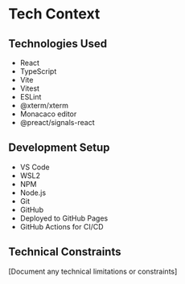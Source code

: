 # Tech Context

## Technologies Used

* React
* TypeScript
* Vite
* Vitest
* ESLint
* @xterm/xterm
* Monacaco editor
* @preact/signals-react


## Development Setup

* VS Code
* WSL2
* NPM
* Node.js
* Git
* GitHub
* Deployed to GitHub Pages
* GitHub Actions for CI/CD

## Technical Constraints
[Document any technical limitations or constraints]
